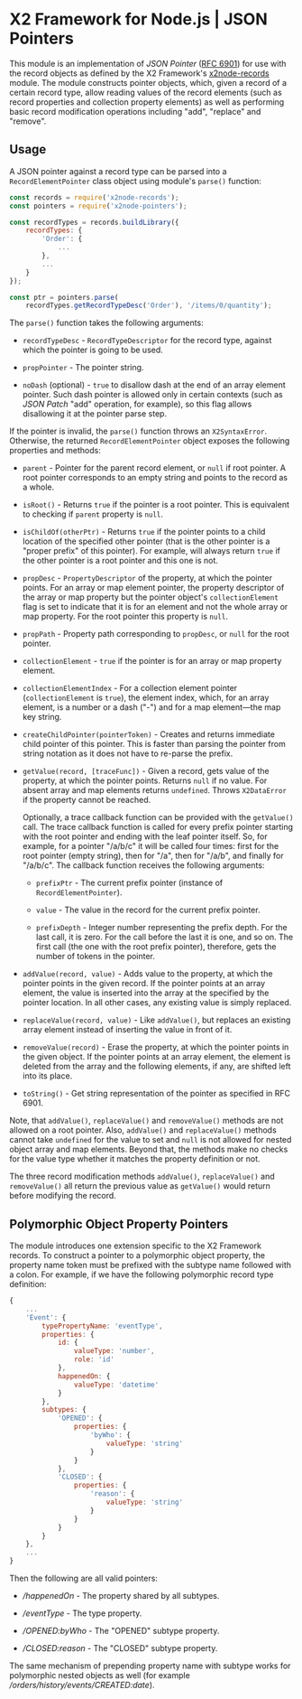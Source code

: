 # X2 Framework for Node.js | JSON Pointers

This module is an implementation of _JSON Pointer_ ([RFC 6901](https://tools.ietf.org/html/rfc6901)) for use with the record objects as defined by the X2 Framework's [x2node-records](https://www.npmjs.com/package/x2node-records) module. The module constructs pointer objects, which, given a record of a certain record type, allow reading values of the record elements (such as record properties and collection property elements) as well as performing basic record modification operations including "add", "replace" and "remove".

## Usage

A JSON pointer against a record type can be parsed into a `RecordElementPointer` class object using module's `parse()` function:

```javascript
const records = require('x2node-records');
const pointers = require('x2node-pointers');

const recordTypes = records.buildLibrary({
	recordTypes: {
		'Order': {
			...
		},
		...
	}
});

const ptr = pointers.parse(
	recordTypes.getRecordTypeDesc('Order'), '/items/0/quantity');
```

The `parse()` function takes the following arguments:

* `recordTypeDesc` - `RecordTypeDescriptor` for the record type, against which the pointer is going to be used.

* `propPointer` - The pointer string.

* `noDash` (optional) - `true` to disallow dash at the end of an array element pointer. Such dash pointer is allowed only in certain contexts (such as _JSON Patch_ "add" operation, for example), so this flag allows disallowing it at the pointer parse step.

If the pointer is invalid, the `parse()` function throws an `X2SyntaxError`. Otherwise, the returned `RecordElementPointer` object exposes the following properties and methods:

* `parent` - Pointer for the parent record element, or `null` if root pointer. A root pointer corresponds to an empty string and points to the record as a whole.

* `isRoot()` - Returns `true` if the pointer is a root pointer. This is equivalent to checking if `parent` property is `null`.

* `isChildOf(otherPtr)` - Returns `true` if the pointer points to a child location of the specified other pointer (that is the other pointer is a "proper prefix" of this pointer). For example, will always return `true` if the other pointer is a root pointer and this one is not.

* `propDesc` - `PropertyDescriptor` of the property, at which the pointer points. For an array or map element pointer, the property descriptor of the array or map property but the pointer object's `collectionElement` flag is set to indicate that it is for an element and not the whole array or map property. For the root pointer this property is `null`.

* `propPath` - Property path corresponding to `propDesc`, or `null` for the root pointer.

* `collectionElement` - `true` if the pointer is for an array or map property element.

* `collectionElementIndex` - For a collection element pointer (`collectionElement` is `true`), the element index, which, for an array element, is a number or a dash ("-") and for a map element&mdash;the map key string.

* `createChildPointer(pointerToken)` - Creates and returns immediate child pointer of this pointer. This is faster than parsing the pointer from string notation as it does not have to re-parse the prefix.

* `getValue(record, [traceFunc])` - Given a record, gets value of the property, at which the pointer points. Returns `null` if no value. For absent array and map elements returns `undefined`. Throws `X2DataError` if the property cannot be reached.

	Optionally, a trace callback function can be provided with the `getValue()` call. The trace callback function is called for every prefix pointer starting with the root pointer and ending with the leaf pointer itself. So, for example, for a pointer "/a/b/c" it will be called four times: first for the root pointer (empty string), then for "/a", then for "/a/b", and finally for "/a/b/c". The callback function receives the following arguments:

	* `prefixPtr` - The current prefix pointer (instance of `RecordElementPointer`).

	* `value` - The value in the record for the current prefix pointer.

	* `prefixDepth` - Integer number representing the prefix depth. For the last call, it is zero. For the call before the last it is one, and so on. The first call (the one with the root prefix pointer), therefore, gets the number of tokens in the pointer.

* `addValue(record, value)` - Adds value to the property, at which the pointer points in the given record. If the pointer points at an array element, the value is inserted into the array at the specified by the pointer location. In all other cases, any existing value is simply replaced.

* `replaceValue(record, value)` - Like `addValue()`, but replaces an existing array element instead of inserting the value in front of it.

* `removeValue(record)` - Erase the property, at which the pointer points in the given object. If the pointer points at an array element, the element is deleted from the array and the following elements, if any, are shifted left into its place.

* `toString()` - Get string representation of the pointer as specified in RFC 6901.

Note, that `addValue()`, `replaceValue()` and `removeValue()` methods are not allowed on a root pointer. Also, `addValue()` and `replaceValue()` methods cannot take `undefined` for the value to set and `null` is not allowed for nested object array and map elements. Beyond that, the methods make no checks for the value type whether it matches the property definition or not.

The three record modification methods `addValue()`, `replaceValue()` and `removeValue()` all return the previous value as `getValue()` would return before modifying the record.

## Polymorphic Object Property Pointers

The module introduces one extension specific to the X2 Framework records. To construct a pointer to a polymorphic object property, the property name token must be prefixed with the subtype name followed with a colon. For example, if we have the following polymorphic record type definition:

```javascript
{
	...
	'Event': {
		typePropertyName: 'eventType',
		properties: {
			id: {
				valueType: 'number',
				role: 'id'
			},
			happenedOn: {
				valueType: 'datetime'
			}
		},
		subtypes: {
			'OPENED': {
				properties: {
					'byWho': {
						valueType: 'string'
					}
				}
			},
			'CLOSED': {
				properties: {
					'reason': {
						valueType: 'string'
					}
				}
			}
		}
	},
	...
}
```

Then the following are all valid pointers:

* _/happenedOn_ - The property shared by all subtypes.

* _/eventType_ - The type property.

* _/OPENED:byWho_ - The "OPENED" subtype property.

* _/CLOSED:reason_ - The "CLOSED" subtype property.

The same mechanism of prepending property name with subtype works for polymorphic nested objects as well (for example _/orders/history/events/CREATED:date_).
